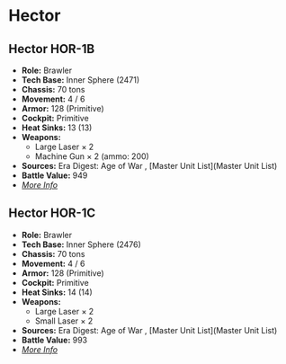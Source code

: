 # Hector 

## Hector HOR-1B 

- **Role:** Brawler 
- **Tech Base:** Inner Sphere (2471) 
- **Chassis:** 70 tons 
- **Movement:** 4 / 6 
- **Armor:** 128 (Primitive) 
- **Cockpit:** Primitive 
- **Heat Sinks:** 13 (13) 
- **Weapons:** 
  - Large Laser × 2 
  - Machine Gun × 2 (ammo: 200) 
- **Sources:** Era Digest: Age of War , [Master Unit List](Master Unit List) 
- **Battle Value:** 949 
- [*More Info*](hector/hector_hor-1b.md) 

## Hector HOR-1C 

- **Role:** Brawler 
- **Tech Base:** Inner Sphere (2476) 
- **Chassis:** 70 tons 
- **Movement:** 4 / 6 
- **Armor:** 128 (Primitive) 
- **Cockpit:** Primitive 
- **Heat Sinks:** 14 (14) 
- **Weapons:** 
  - Large Laser × 2 
  - Small Laser × 2 
- **Sources:** Era Digest: Age of War , [Master Unit List](Master Unit List) 
- **Battle Value:** 993 
- [*More Info*](hector/hector_hor-1c.md) 

